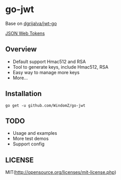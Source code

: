 # go-jwt

Base on [dgrijalva/jwt-go](https://github.com/dgrijalva/jwt-go)

[JSON Web Tokens](http://self-issued.info/docs/draft-ietf-oauth-json-web-token.html)

## Overview

* Default support Hmac512 and RSA
* Tool to generate keys, include Hmac512, RSA
* Easy way to manage more keys
* More...

## Installation

```
go get -u github.com/WindomZ/go-jwt
```

## TODO

* Usage and examples
* More test demos
* Support config

## LICENSE

MIT(http://opensource.org/licenses/mit-license.php)
